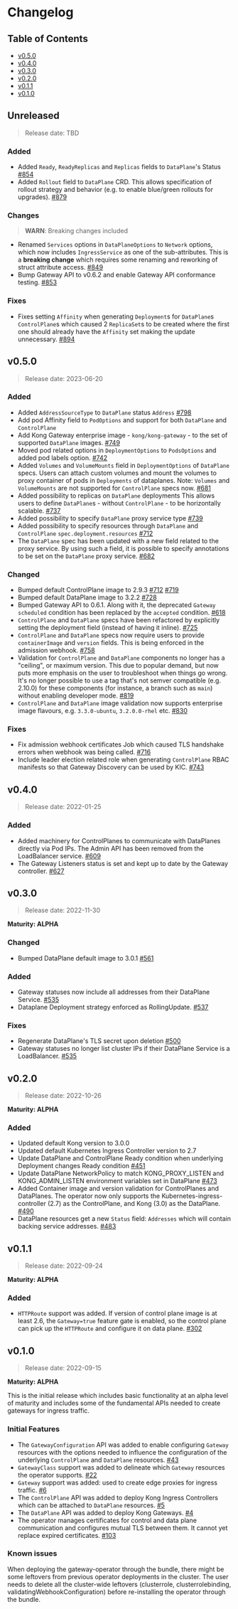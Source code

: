 # Changelog

## Table of Contents

- [v0.5.0](#v050)
- [v0.4.0](#v040)
- [v0.3.0](#v030)
- [v0.2.0](#v020)
- [v0.1.1](#v011)
- [v0.1.0](#v010)

## Unreleased

> Release date: TBD

### Added

- Added `Ready`, `ReadyReplicas` and `Replicas` fields to `DataPlane`'s Status
  [#854](https://github.com/Kong/gateway-operator/pull/854)
- Added `Rollout` field to `DataPlane` CRD. This allows specification of rollout strategy
  and behavior (e.g. to enable blue/green rollouts for upgrades).
  [#879](https://github.com/Kong/gateway-operator/pull/879)

### Changes

> **WARN**: Breaking changes included

- Renamed `Services` options in `DataPlaneOptions` to `Network` options, which
  now includes `IngressService` as one of the sub-attributes.
  This is a **breaking change** which requires some renaming and reworking of
  struct attribute access.
  [#849](https://github.com/Kong/gateway-operator/pull/849)
- Bump Gateway API to v0.6.2 and enable Gateway API conformance testing.
  [#853](https://github.com/Kong/gateway-operator/pull/853)

### Fixes

- Fixes setting `Affinity` when generating `Deployment`s for `DataPlane`s
  `ControlPlane`s which caused 2 `ReplicaSet`s to be created where the first
  one should already have the `Affinity` set making the update unnecessary.
  [#894](https://github.com/Kong/gateway-operator/pull/894)

## v0.5.0

> Release date: 2023-06-20

### Added

- Added `AddressSourceType` to `DataPlane` status `Address`
  [#798](https://github.com/Kong/gateway-operator/pull/798)
- Add pod Affinity field to `PodOptions` and support for both `DataPlane` and `ControlPlane`
- Add Kong Gateway enterprise image - `kong/kong-gateway` - to the set of supported
  `DataPlane` images.
  [#749](https://github.com/Kong/gateway-operator/pull/749)
- Moved pod related options in `DeploymentOptions` to `PodsOptions` and added pod
  labels option.
  [#742](https://github.com/Kong/gateway-operator/pull/742)
- Added `Volumes` and `VolumeMounts` field in `DeploymentOptions` of `DataPlane`
  specs. Users can attach custom volumes and mount the volumes to proxy container
  of pods in `Deployments` of dataplanes.
  Note: `Volumes` and `VolumeMounts` are not supported for `ControlPlane` specs now.
  [#681](https://github.com/Kong/gateway-operator/pull/681)
- Added possibility to replicas on `DataPlane` deployments
  This allows users to define `DataPlane`s - without `ControlPlane` - to be
  horizontally scalable.
  [#737](https://github.com/Kong/gateway-operator/pull/737)
- Added possibility to specify `DataPlane` proxy service type
  [#739](https://github.com/Kong/gateway-operator/pull/739)
- Added possibility to specify resources through `DataPlane` and `ControlPlane`
  `spec.deployment.resources`
  [#712](https://github.com/Kong/gateway-operator/pull/712)
- The `DataPlane` spec has been updated with a new field related
  to the proxy service. By using such a field, it is possible to
  specify annotations to be set on the `DataPlane` proxy service.
  [#682](https://github.com/Kong/gateway-operator/pull/682)

### Changed

- Bumped default ControlPlane image to 2.9.3
  [#712](https://github.com/Kong/gateway-operator/pull/712)
  [#719](https://github.com/Kong/gateway-operator/pull/719)
- Bumped default DataPlane image to 3.2.2
  [#728](https://github.com/Kong/gateway-operator/pull/728)
- Bumped Gateway API to 0.6.1. Along with it, the deprecated `Gateway`
  `scheduled` condition has been replaced by the `accepted` condition.
  [#618](https://github.com/Kong/gateway-operator/issues/618)
- `ControlPlane` and `DataPlane` specs have been refactored by explicitly setting
  the deployment field (instead of having it inline).
  [#725](https://github.com/Kong/gateway-operator/pull/725)
- `ControlPlane` and `DataPlane` specs now require users to provide `containerImage`
  and `version` fields.
  This is being enforced in the admission webhook.
  [#758](https://github.com/Kong/gateway-operator/pull/758)
- Validation for `ControlPlane` and `DataPlane` components no longer has a
  "ceiling", or maximum version. This due to popular demand, but now puts more
  emphasis on the user to troubleshoot when things go wrong. It's no longer
  possible to use a tag that's not semver compatible (e.g. 2.10.0) for these
  components (for instance, a branch such as `main`) without enabling developer
  mode.
  [#819](https://github.com/Kong/gateway-operator/pull/819)
- `ControlPlane` and `DataPlane` image validation now supports enterprise image
  flavours, e.g. `3.3.0-ubuntu`, `3.2.0.0-rhel` etc.
  [#830](https://github.com/Kong/gateway-operator/pull/830)

### Fixes

- Fix admission webhook certificates Job which caused TLS handshake errors when
  webhook was being called.
  [#716](https://github.com/Kong/gateway-operator/pull/716)
- Include leader election related role when generating `ControlPlane` RBAC
  manifests so that Gateway Discovery can be used by KIC.
  [#743](https://github.com/Kong/gateway-operator/pull/743)

## v0.4.0

> Release date: 2022-01-25

### Added

- Added machinery for ControlPlanes to communicate with DataPlanes
  directly via Pod IPs. The Admin API has been removed from the LoadBalancer service.
  [#609](https://github.com/Kong/gateway-operator/pull/609)
- The Gateway Listeners status is set and kept up to date by the Gateway controller.
  [#627](https://github.com/Kong/gateway-operator/pull/627)

## v0.3.0

> Release date: 2022-11-30

**Maturity: ALPHA**

### Changed

- Bumped DataPlane default image to 3.0.1
  [#561](https://github.com/Kong/gateway-operator/pull/561)

### Added

- Gateway statuses now include all addresses from their DataPlane Service.
  [#535](https://github.com/Kong/gateway-operator/pull/535)
- Dataplane Deployment strategy enforced as RollingUpdate.
  [#537](https://github.com/Kong/gateway-operator/pull/537)

### Fixes

- Regenerate DataPlane's TLS secret upon deletion
  [#500](https://github.com/Kong/gateway-operator/pull/500)
- Gateway statuses no longer list cluster IPs if their DataPlane Service is a
  LoadBalancer.
  [#535](https://github.com/Kong/gateway-operator/pull/535)

## v0.2.0

> Release date: 2022-10-26

**Maturity: ALPHA**

### Added

- Updated default Kong version to 3.0.0
- Updated default Kubernetes Ingress Controller version to 2.7
- Update DataPlane and ControlPlane Ready condition when underlying Deployment
  changes Ready condition
  [#451](https://github.com/Kong/gateway-operator/pull/451)
- Update DataPlane NetworkPolicy to match KONG_PROXY_LISTEN and KONG_ADMIN_LISTEN
  environment variables set in DataPlane
  [#473](https://github.com/Kong/gateway-operator/pull/473)
- Added Container image and version validation for ControlPlanes and DataPlanes.
  The operator now only supports the Kubernetes-ingress-controller (2.7) as
  the ControlPlane, and Kong (3.0) as the DataPlane.
  [#490](https://github.com/Kong/gateway-operator/pull/490)
- DataPlane resources get a new `Status` field: `Addresses` which will contain
  backing service addresses.
  [#483](https://github.com/Kong/gateway-operator/pull/483)

## v0.1.1

> Release date:  2022-09-24

**Maturity: ALPHA**

### Added

- `HTTPRoute` support was added. If version of control plane image is at 
  least 2.6, the `Gateway=true` feature gate is enabled, so the 
  control plane can pick up the `HTTPRoute` and configure it on data plane.
  [#302](https://github.com/Kong/gateway-operator/pull/302)  

## v0.1.0

> Release date: 2022-09-15

**Maturity: ALPHA**

This is the initial release which includes basic functionality at an alpha
level of maturity and includes some of the fundamental APIs needed to create
gateways for ingress traffic.

### Initial Features

- The `GatewayConfiguration` API was added to enable configuring `Gateway`
  resources with the options needed to influence the configuration of
  the underlying `ControlPlane` and `DataPlane` resources.
  [#43](https://github.com/Kong/gateway-operator/pull/43)
- `GatewayClass` support was added to delineate which `Gateway` resources the
  operator supports.
  [#22](https://github.com/Kong/gateway-operator/issues/22)
- `Gateway` support was added: used to create edge proxies for ingress traffic.
  [#6](https://github.com/Kong/gateway-operator/issues/6)
- The `ControlPlane` API was added to deploy Kong Ingress Controllers which
  can be attached to `DataPlane` resources.
  [#5](https://github.com/Kong/gateway-operator/issues/5)
- The `DataPlane` API was added to deploy Kong Gateways.
  [#4](https://github.com/Kong/gateway-operator/issues/4)
- The operator manages certificates for control and data plane communication
  and configures mutual TLS between them. It cannot yet replace expired
  certificates.
  [#103](https://github.com/Kong/gateway-operator/issues/103)

### Known issues

When deploying the gateway-operator through the bundle, there might be some
leftovers from previous operator deployments in the cluster. The user needs to delete all the cluster-wide leftovers
(clusterrole, clusterrolebinding, validatingWebhookConfiguration) before
re-installing the operator through the bundle.

[v0.4.0]: https://github.com/Kong/gateway-operator/tree/v0.4.0
[v0.3.0]: https://github.com/Kong/gateway-operator/tree/v0.3.0
[v0.2.0]: https://github.com/Kong/gateway-operator/tree/v0.2.0
[v0.1.1]: https://github.com/Kong/gateway-operator/tree/v0.1.1
[v0.1.0]: https://github.com/Kong/gateway-operator/tree/v0.1.0
